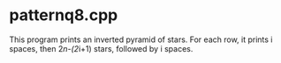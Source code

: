 # patternq8.cpp
This program prints an inverted pyramid of stars. For each row, it prints i spaces, then 2*n-(2*i+1) stars, followed by i spaces.
